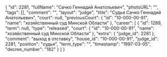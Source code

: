 {
    "id": 2281,
    "fullName": "Сачко Геннадий Анатольевич",
    "photoURL": "",
    "tags": [],
    "comment": "",
    "layout": "judge",
    "title": "Судья Сачко Геннадий Анатольевич",
    "court": null,
    "previousCourt": {
        "id": "10-000-00-91",
        "name": "хозяйственный суд Минской Области"
    },
    "career": [
        {
            "id": 1289,
            "term": null,
            "type": "released",
            "court": {
                "id": "10-000-00-91",
                "name": "хозяйственный суд Минской Области"
            },
            "extra": {
                "judge_id": 2281
            },
            "comment": "выход в отставку",
            "house_id": "10-000-00-91",
            "judge_id": 2281,
            "position": "судья",
            "term_type": "",
            "timestamp": "1997-03-05",
            "decree_number": "182"
        }
    ]
}